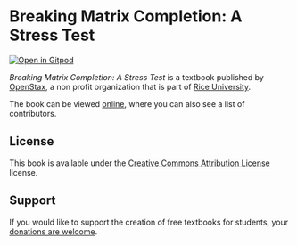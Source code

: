 # Breaking Matrix Completion: A Stress Test

[![Open in Gitpod](https://gitpod.io/button/open-in-gitpod.svg)](https://gitpod.io/from-referrer/)

_Breaking Matrix Completion: A Stress Test_ is a textbook published by [OpenStax](https://openstax.org/), a non profit organization that is part of [Rice University](https://www.rice.edu/).

The book can be viewed [online](https://github.com/cnx-user-books/cnxbook-breaking-matrix-completion-a-stress-test/releases/latest), where you can also see a list of contributors.

## License
This book is available under the [Creative Commons Attribution License](./LICENSE) license.

## Support
If you would like to support the creation of free textbooks for students, your [donations are welcome](https://riceconnect.rice.edu/donation/support-openstax-banner).

